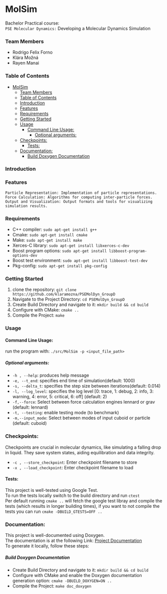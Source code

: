 # MolSim

Bachelor Practical course:  
`PSE Molecular Dynamics:` Developing a Molecular Dynamics Simulation  



### Team Members

   - Rodrigo Felix Forno
   - Klára Možná
   - Rayen Manai

### Table of Contents

- [MolSim](#molsim)
    - [Team Members](#team-members)
    - [Table of Contents](#table-of-contents)
    - [Introduction](#introduction)
    - [Features](#features)
    - [Requirements](#requirements)
    - [Getting Started](#getting-started)
    - [Usage](#usage)
      - [Command Line Usage:](#command-line-usage)
        - [Optional arguments:](#optional-arguments)
    - [Checkpoints:](#checkpoints)
      - [Tests:](#tests)
    - [Documentation:](#documentation)
        - [Build Doxygen Documentation](#build-doxygen-documentation)

<a name="introduction"></a>
### Introduction



<a name="features"></a>
### Features

    Particle Representation: Implementation of particle representations.
    Force Calculation: Algorithms for computing inter-particle forces.
    Output and Visualization: Output formats and tools for visualizing simulation results.

<a name="requirements"></a>
### Requirements

  - C++ compiler: ```sudo apt-get install g++```
  - Cmake: ```sudo apt-get install cmake```
  - Make: ```sudo apt-get install make```
  - Xerces-C library: ```sudo apt-get install libxerces-c-dev```
  - Boost program options: ```sudo apt-get install libboost-program-options-dev```
  - Boost test environment: ```sudo apt-get install libboost-test-dev ```
  - Pkg-config: ``` sudo apt-get install pkg-config ```

<a name="gettingStarted"></a>
### Getting Started


1. clone the repository: ```git clone https://github.com/klaramozna/PSEMolDyn_GroupD```  
2. Navigate to the Project Directory: ```cd PSEMolDyn_GroupD```  
3. Create Build Directory and navigate to it: ```mkdir build && cd build```  
4. Configure with CMake: ```cmake ..```  
5. Compile the Project: ```make```  

<a name="usage"></a>
### Usage

#### Command Line Usage:
run the program with: ```./src/MolSim -p <input_file_path>```  

##### Optional arguments:
- ```-h , --help```: produces help message
- ```-e, --t_end```: specifies end time of simulation(default: 1000)
- ```-s, --delta_t```: specifies the step size between iterations(default: 0.014)
- ```-l, --log_level```: specifies the log level [0: trace, 1: debug, 2: info, 3: warning, 4: error, 5: critical, 6: off] (default: 2)
- ```-f,--force```: Select between force calculation engines lennard or grav (default: lennard)
- ```-t, --testing```: enable testing mode (to benchmark)
- ```-m,--input_mode```:   Select between modes of input cuboid or particle (default: cuboid)

### Checkpoints:
Checkpoints are crucial in molecular dynamics, like simulating a falling drop in liquid. They save system states, aiding equilibration and data integrity.
- ```-c , --store_checkpoint```: Enter checkpoint filename to store
- ```-x , --load_checkpoint```: Enter checkpoint filename to load

#### Tests:
This project is well-tested using Google Test.  
To run the tests locally switch to the build directory and run ```ctest```  
Per default running ```cmake ..``` will fetch the google test libray and compile the tests (which results in longer building times), if you want to not compile the tests you can run ```cmake -DBUILD_GTESTS=OFF ..```
<a name="documentation"></a>

### Documentation:
This project is well-documented using Doxygen.   
The documentation is at the following Link: [Project Documentation](https://klaramozna.github.io/PSEMolDyn_GroupD/)  
To generate it locally, follow these steps:  

##### Build Doxygen Documentation 
- Create Build Directory and navigate to it: ```mkdir build && cd build```  
- Configure with CMake and enable the Doxygen documentation generation option: ```cmake -DBUILD_DOXYGEN=ON ..```
- Compile the Project: ```make doc_doxygen``` 



